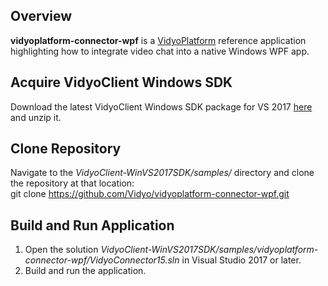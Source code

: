 ## Overview
**vidyoplatform-connector-wpf** is a [VidyoPlatform](https://vidyo.github.io/vidyoplatform.github.io) reference application highlighting how to integrate video chat into a native Windows WPF app.

## Acquire VidyoClient Windows SDK
Download the latest VidyoClient Windows SDK package for VS 2017 [here](https://static.vidyo.io/latest/package/VidyoClient-WinVS2017SDK.zip) and unzip it.

## Clone Repository
Navigate to the *VidyoClient-WinVS2017SDK/samples/* directory and clone the repository at that location:<br/>
git clone https://github.com/Vidyo/vidyoplatform-connector-wpf.git

## Build and Run Application
1. Open the solution *VidyoClient-WinVS2017SDK/samples/vidyoplatform-connector-wpf/VidyoConnector15.sln* in Visual Studio 2017 or later.
2. Build and run the application.
